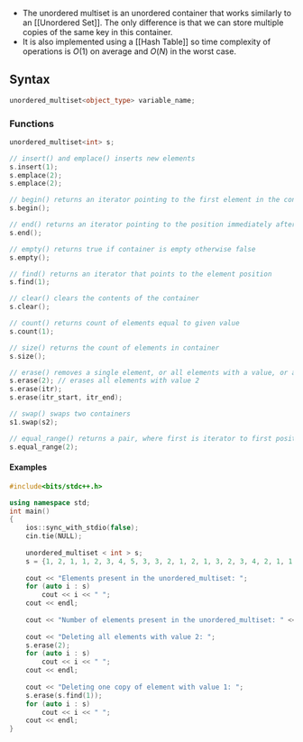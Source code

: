 - The unordered multiset is an unordered container that works similarly to an [[Unordered Set]]. The only difference is that we can store multiple copies of the same key in this container.
- It is also implemented using a [[Hash Table]] so time complexity of operations is $O(1)$ on average and $O(N)$ in the worst case.
## Syntax
```cpp
unordered_multiset<object_type> variable_name;
```

### Functions
```cpp
unordered_multiset<int> s;

// insert() and emplace() inserts new elements
s.insert(1);
s.emplace(2);
s.emplace(2);

// begin() returns an iterator pointing to the first element in the container or the first element in one of its buckets
s.begin();

// end() returns an iterator pointing to the position immediately after the last element in the container
s.end();

// empty() returns true if container is empty otherwise false
s.empty();

// find() returns an iterator that points to the element position
s.find(1);

// clear() clears the contents of the container
s.clear();

// count() returns count of elements equal to given value
s.count(1);

// size() returns the count of elements in container
s.size();

// erase() removes a single element, or all elements with a value, or a range of elements
s.erase(2); // erases all elements with value 2
s.erase(itr);
s.erase(itr_start, itr_end);

// swap() swaps two containers
s1.swap(s2);

// equal_range() returns a pair, where first is iterator to first position of element and second is iterator to last position of element
s.equal_range(2);
```

#### Examples
```cpp
#include<bits/stdc++.h>

using namespace std;
int main()
{
	ios::sync_with_stdio(false);
	cin.tie(NULL);
	
	unordered_multiset < int > s;
	s = {1, 2, 1, 1, 2, 3, 4, 5, 3, 3, 2, 1, 2, 1, 3, 2, 3, 4, 2, 1, 1, 1};
	
	cout << "Elements present in the unordered_multiset: ";
	for (auto i : s)
		cout << i << " ";
	cout << endl;
	
	cout << "Number of elements present in the unordered_multiset: " << s.size() << endl;
	
	cout << "Deleting all elements with value 2: ";
	s.erase(2);
	for (auto i : s)
		cout << i << " ";
	cout << endl;
	
	cout << "Deleting one copy of element with value 1: ";
	s.erase(s.find(1));
	for (auto i : s)
		cout << i << " ";
	cout << endl;
}
```
